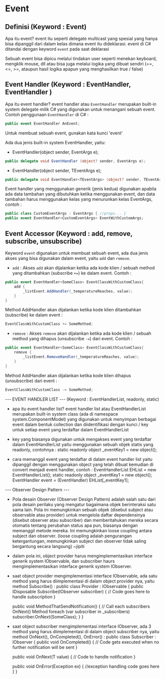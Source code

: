 # Event
## Definisi (Keyword : Event)
Apa itu event? event itu seperti delegate multicast yang spesial yang hanya bisa dipanggil dari dalam kelas dimana event itu dideklarasi. event di C# ditandai dengan keyword `event` pada saat deklarasi

Sebuah event bisa dipicu melalui tindakan user seperti menekan keyboard, mengklik mouse, dll atau bisa juga melalui logika yang dibuat sendiri (==, <=, >=, ataupun hasil logika apapun yang menghasilkan true / false)

## Event Handler (Keyword : EventHandler, EventHandler<TCustomClass> )
Apa itu event handler? event handler atau `EventHandler` merupakan built-in system delegate milik C# yang digunakan untuk menangani sebuah event. Contoh penggunaan `EventHandler` di C# :
```csharp
public event EventHandler AnEvent;
```
Untuk membuat sebuah event, gunakan kata kunci 'event'

Ada dua jenis built-in system EventHandler, yaitu: 
- EventHandler(object sender, EventArgs e);
```csharp
public delegate void EventHandler (object? sender, EventArgs e);
```
- EventHandler<TEventArgs>(object sender, TEventArgs e);
```csharp
public delegate void EventHandler<TEventArgs> (object? sender, TEventArgs e);
```
Event handler yang menggunakan generik (jenis kedua) digunakan apabila ada data tambahan yang dibutuhkan ketika menggunakan event, dan data tambahan harus menggunakan kelas yang menurunkan kelas EventArgs, contoh :
```csharp
public class CustomEventArgs : EventArgs { //props... }
public event EventHandler<CustomEventArgs> EventWithCustomArgs;
```
## Event Accessor (Keyword : add, remove, subscribe, unsubscribe)
Keyword `event` digunakan untuk membuat sebuah event, ada dua jenis akses yang bisa digunakan dalam event, yaitu `add` dan `remove`.
- `add` : Akses `add` akan dijalankan ketika ada kode klien / sebuah method yang ditambahkan (subscribe `+=`) ke dalam event. Contoh :
```csharp
public event EventHandler<SomeClass> EventClassWithCustomClass{
	add {
		_listEvent.AddHandler(_temperatureReaches, value);
	}
}
```
Method AddHandler akan dijalankan ketika kode klien ditambahkan (subscribe) ke dalam event :
```csharp
EventClassWithCustomClass += SomeMethod;
```

- `remove` : Akses `remove` akan dijalankan ketika ada kode klien / sebuah method yang dihapus (unsubscribe `-=`) dari event. Contoh :
```csharp
public event EventHandler<SomeClass> EventClassWithCustomClass{
	remove {
		_listEvent.RemoveHandler(_temperatureReaches, value);
	}
}
```
Method AddHandler akan dijalankan ketika kode klien dihapus (unsubscribe) dari event :
```csharp
EventClassWithCustomClass -= SomeMethod;
```

--- EVENT HANDLER LIST --- (Keyword : EventHandlerList, readonly, static)
- apa itu event handler list? event handler list atau EventHandlerList merupakan built-in system class (ada di namespace system.ComponentModel) yang digunakan untuk menyimpan berbagai event dalam bentuk collection dan diidentifikasi dengan kunci / key untuk setiap event yang terdaftar dalam EventHandlerList

- key yang biasanya digunakan untuk mengakses event yang terdaftar dalam EventHandlerList yaitu menggunakan sebuah objek statis yang readonly, contohnya :
static readonly object _eventKey1 = new object();

- cara memanggil event yang terdaftar di dalam event handler list yaitu dipanggil dengan menggunakan object yang telah dibuat kemudian di convert menjadi event handler, contoh :
EventHandlerList EHList = new EventHandlerList();
static readonly object _eventKey1 = new object();
EventHandler<SomeClass> event = (EventHandler<SomeClass>) EHList[_eventKey1];

--- Observer Design Pattern ---
- Pola desain Observer (Observer Design Pattern) adalah salah satu dari pola desain perilaku yang mengatur bagaimana objek berinteraksi satu sama lain. Pola ini memungkinkan sebuah objek (disebut subject atau observable atau provider) untuk mengelola daftar dependensinya (disebut observer atau subscriber) dan memberitahukan mereka secara otomatis tentang perubahan status apa pun, biasanya dengan memanggil metode mereka. Ini memungkinkan loose coupling antara subject dan observer. (loose coupling adalah pengurangan ketergantungan, memungkinkan subject dan observer tidak saling bergantung secara langsung) ~jipiti

- dalam pola ini, object provider harus mengimplementasikan interface generik system IObservable<T>, dan subscriber haurs mengimplementasikan interface generik system IObserver<T>.

- saat object provider mengimplementasi interface IObservable<T>, ada satu method yang harus diimplementasi di dalam object provider nya, yaitu method Subscribe() :
public class Provider : IObservable<SomeClass>
{
	public IDisposable Subscribe(IObserver<SomeClass> subscriber)
	{
		// Code goes here to handle subscription
	}

	public void MethodThatSendNotification()
	{
		// Call each subscribers OnNext() Method
		foreach (var subscriber in _subscribers)
			subscriber.OnNext(SomeClass);
	}
}

- saat object subscriber mengimplementasi interface IObserver<T>, ada 3 method yang harus diimplementasi di dalam object subscriber nya, yaitu method OnNext(), OnCompleted(), OnError() :
public class Subscriber : IObserver<SomeClass>
{
	public void OnCompleted()
	{
		// Code gets executed when no further notification will be sent
	}

	public void OnNext(T value)
	{
		// Code to handle notification
	}

	public void OnError(Exception ex)
	{
		//exception handling code goes here
	}
}
